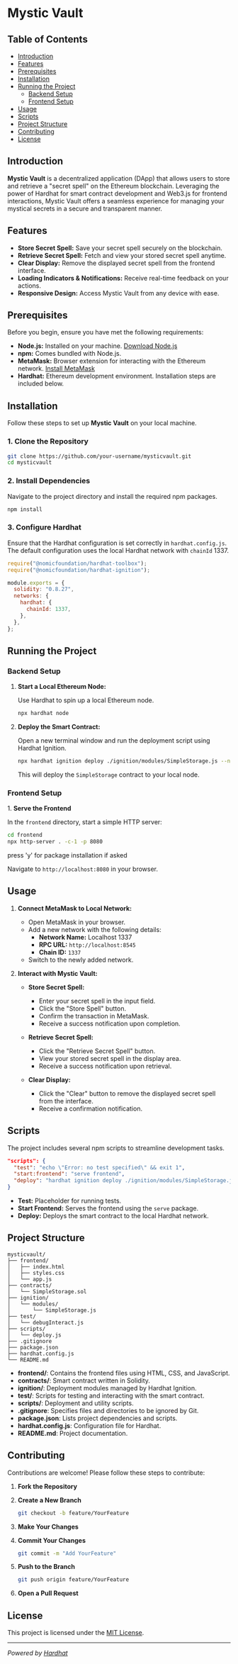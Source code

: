 # Mystic Vault

<!-- ![Mystic Vault Banner](frontend/banner.png) -->

## Table of Contents

- [Introduction](#introduction)
- [Features](#features)
- [Prerequisites](#prerequisites)
- [Installation](#installation)
- [Running the Project](#running-the-project)
  - [Backend Setup](#backend-setup)
  - [Frontend Setup](#frontend-setup)
- [Usage](#usage)
- [Scripts](#scripts)
- [Project Structure](#project-structure)
- [Contributing](#contributing)
- [License](#license)

## Introduction

**Mystic Vault** is a decentralized application (DApp) that allows users to store and retrieve a "secret spell" on the Ethereum blockchain. Leveraging the power of Hardhat for smart contract development and Web3.js for frontend interactions, Mystic Vault offers a seamless experience for managing your mystical secrets in a secure and transparent manner.

## Features

- **Store Secret Spell:** Save your secret spell securely on the blockchain.
- **Retrieve Secret Spell:** Fetch and view your stored secret spell anytime.
- **Clear Display:** Remove the displayed secret spell from the frontend interface.
- **Loading Indicators & Notifications:** Receive real-time feedback on your actions.
- **Responsive Design:** Access Mystic Vault from any device with ease.

## Prerequisites

Before you begin, ensure you have met the following requirements:

- **Node.js:** Installed on your machine. [Download Node.js](https://nodejs.org/)
- **npm:** Comes bundled with Node.js.
- **MetaMask:** Browser extension for interacting with the Ethereum network. [Install MetaMask](https://metamask.io/)
- **Hardhat:** Ethereum development environment. Installation steps are included below.

## Installation

Follow these steps to set up **Mystic Vault** on your local machine.

### 1. Clone the Repository

```bash
git clone https://github.com/your-username/mysticvault.git
cd mysticvault
```

### 2. Install Dependencies

Navigate to the project directory and install the required npm packages.

```bash
npm install
```

### 3. Configure Hardhat

Ensure that the Hardhat configuration is set correctly in `hardhat.config.js`. The default configuration uses the local Hardhat network with `chainId` 1337.

```javascript
require("@nomicfoundation/hardhat-toolbox");
require("@nomicfoundation/hardhat-ignition");

module.exports = {
  solidity: "0.8.27",
  networks: {
    hardhat: {
      chainId: 1337,
    },
  },
};
```

## Running the Project

### Backend Setup

1. **Start a Local Ethereum Node:**

   Use Hardhat to spin up a local Ethereum node.

   ```bash
   npx hardhat node
   ```

2. **Deploy the Smart Contract:**

   Open a new terminal window and run the deployment script using Hardhat Ignition.

   ```bash
   npx hardhat ignition deploy ./ignition/modules/SimpleStorage.js --network localhost
   ```

   This will deploy the `SimpleStorage` contract to your local node.

### Frontend Setup

 1\. **Serve the Frontend**

In the `frontend` directory, start a simple HTTP server:

```bash
cd frontend
npx http-server . -c-1 -p 8080
```

press 'y' for package installation if asked

Navigate to `http://localhost:8080` in your browser.

## Usage

1. **Connect MetaMask to Local Network:**

   - Open MetaMask in your browser.
   - Add a new network with the following details:
     - **Network Name:** Localhost 1337
     - **RPC URL:** `http://localhost:8545`
     - **Chain ID:** `1337`
   - Switch to the newly added network.

2. **Interact with Mystic Vault:**

   - **Store Secret Spell:**
     - Enter your secret spell in the input field.
     - Click the "Store Spell" button.
     - Confirm the transaction in MetaMask.
     - Receive a success notification upon completion.

   - **Retrieve Secret Spell:**
     - Click the "Retrieve Secret Spell" button.
     - View your stored secret spell in the display area.
     - Receive a success notification upon retrieval.

   - **Clear Display:**
     - Click the "Clear" button to remove the displayed secret spell from the interface.
     - Receive a confirmation notification.

## Scripts

The project includes several npm scripts to streamline development tasks.

```json
"scripts": {
  "test": "echo \"Error: no test specified\" && exit 1",
  "start:frontend": "serve frontend",
  "deploy": "hardhat ignition deploy ./ignition/modules/SimpleStorage.js --network localhost"
}
```

- **Test:** Placeholder for running tests.
- **Start Frontend:** Serves the frontend using the `serve` package.
- **Deploy:** Deploys the smart contract to the local Hardhat network.

## Project Structure

```
mysticvault/
├── frontend/
│   ├── index.html
│   ├── styles.css
│   └── app.js
├── contracts/
│   └── SimpleStorage.sol
├── ignition/
│   └── modules/
│       └── SimpleStorage.js
├── test/
│   └── debugInteract.js
├── scripts/
│   └── deploy.js
├── .gitignore
├── package.json
├── hardhat.config.js
└── README.md
```

- **frontend/**: Contains the frontend files using HTML, CSS, and JavaScript.
- **contracts/**: Smart contract written in Solidity.
- **ignition/**: Deployment modules managed by Hardhat Ignition.
- **test/**: Scripts for testing and interacting with the smart contract.
- **scripts/**: Deployment and utility scripts.
- **.gitignore**: Specifies files and directories to be ignored by Git.
- **package.json**: Lists project dependencies and scripts.
- **hardhat.config.js**: Configuration file for Hardhat.
- **README.md**: Project documentation.

## Contributing

Contributions are welcome! Please follow these steps to contribute:

1. **Fork the Repository**
2. **Create a New Branch**

   ```bash
   git checkout -b feature/YourFeature
   ```

3. **Make Your Changes**
4. **Commit Your Changes**

   ```bash
   git commit -m "Add YourFeature"
   ```

5. **Push to the Branch**

   ```bash
   git push origin feature/YourFeature
   ```

6. **Open a Pull Request**

## License

This project is licensed under the [MIT License](LICENSE).

---

*Powered by [Hardhat](https://hardhat.org/)*